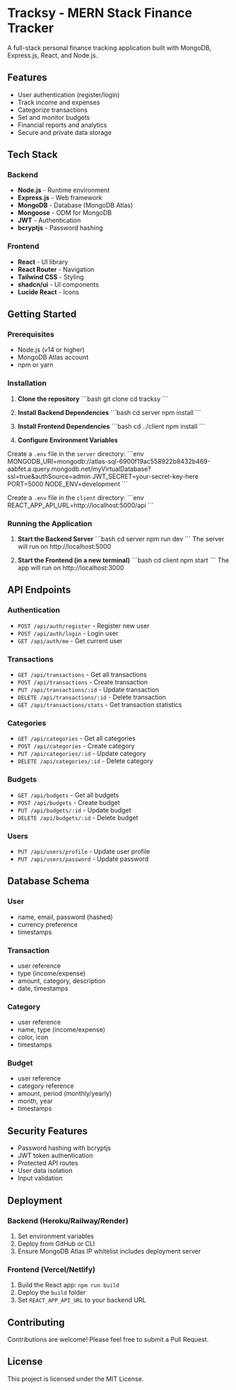 # Tracksy - MERN Stack Finance Tracker

A full-stack personal finance tracking application built with MongoDB, Express.js, React, and Node.js.

## Features

- User authentication (register/login)
- Track income and expenses
- Categorize transactions
- Set and monitor budgets
- Financial reports and analytics
- Secure and private data storage

## Tech Stack

### Backend
- **Node.js** - Runtime environment
- **Express.js** - Web framework
- **MongoDB** - Database (MongoDB Atlas)
- **Mongoose** - ODM for MongoDB
- **JWT** - Authentication
- **bcryptjs** - Password hashing

### Frontend
- **React** - UI library
- **React Router** - Navigation
- **Tailwind CSS** - Styling
- **shadcn/ui** - UI components
- **Lucide React** - Icons

## Getting Started

### Prerequisites
- Node.js (v14 or higher)
- MongoDB Atlas account
- npm or yarn

### Installation

1. **Clone the repository**
\`\`\`bash
git clone <repository-url>
cd tracksy
\`\`\`

2. **Install Backend Dependencies**
\`\`\`bash
cd server
npm install
\`\`\`

3. **Install Frontend Dependencies**
\`\`\`bash
cd ../client
npm install
\`\`\`

4. **Configure Environment Variables**

Create a `.env` file in the `server` directory:
\`\`\`env
MONGODB_URI=mongodb://atlas-sql-6900f19ac558922b8432b469-aabfet.a.query.mongodb.net/myVirtualDatabase?ssl=true&authSource=admin
JWT_SECRET=your-secret-key-here
PORT=5000
NODE_ENV=development
\`\`\`

Create a `.env` file in the `client` directory:
\`\`\`env
REACT_APP_API_URL=http://localhost:5000/api
\`\`\`

### Running the Application

1. **Start the Backend Server**
\`\`\`bash
cd server
npm run dev
\`\`\`
The server will run on http://localhost:5000

2. **Start the Frontend (in a new terminal)**
\`\`\`bash
cd client
npm start
\`\`\`
The app will run on http://localhost:3000

## API Endpoints

### Authentication
- `POST /api/auth/register` - Register new user
- `POST /api/auth/login` - Login user
- `GET /api/auth/me` - Get current user

### Transactions
- `GET /api/transactions` - Get all transactions
- `POST /api/transactions` - Create transaction
- `PUT /api/transactions/:id` - Update transaction
- `DELETE /api/transactions/:id` - Delete transaction
- `GET /api/transactions/stats` - Get transaction statistics

### Categories
- `GET /api/categories` - Get all categories
- `POST /api/categories` - Create category
- `PUT /api/categories/:id` - Update category
- `DELETE /api/categories/:id` - Delete category

### Budgets
- `GET /api/budgets` - Get all budgets
- `POST /api/budgets` - Create budget
- `PUT /api/budgets/:id` - Update budget
- `DELETE /api/budgets/:id` - Delete budget

### Users
- `PUT /api/users/profile` - Update user profile
- `PUT /api/users/password` - Update password

## Database Schema

### User
- name, email, password (hashed)
- currency preference
- timestamps

### Transaction
- user reference
- type (income/expense)
- amount, category, description
- date, timestamps

### Category
- user reference
- name, type (income/expense)
- color, icon
- timestamps

### Budget
- user reference
- category reference
- amount, period (monthly/yearly)
- month, year
- timestamps

## Security Features

- Password hashing with bcryptjs
- JWT token authentication
- Protected API routes
- User data isolation
- Input validation

## Deployment

### Backend (Heroku/Railway/Render)
1. Set environment variables
2. Deploy from GitHub or CLI
3. Ensure MongoDB Atlas IP whitelist includes deployment server

### Frontend (Vercel/Netlify)
1. Build the React app: `npm run build`
2. Deploy the `build` folder
3. Set `REACT_APP_API_URL` to your backend URL

## Contributing

Contributions are welcome! Please feel free to submit a Pull Request.

## License

This project is licensed under the MIT License.
